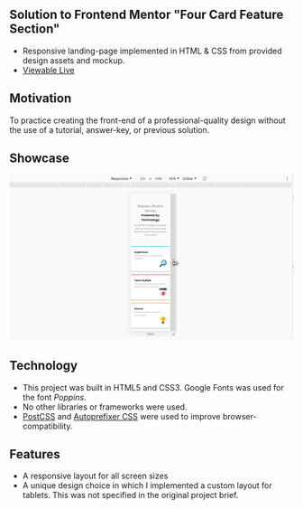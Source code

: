 ## Solution to Frontend Mentor "Four Card Feature Section"
- Responsive landing-page implemented in HTML & CSS from provided design assets and mockup.
- [Viewable Live](https://sleepy-boyd-2023be.netlify.app/)

## Motivation 
To practice creating the front-end of a professional-quality design without the use of a tutorial, answer-key, or previous solution. 

## Showcase 

![Website Showcase](img/showcase.gif)


## Technology
- This project was built in HTML5 and CSS3. Google Fonts was used for the font *Poppins*. 
- No other libraries or frameworks were used. 
- [PostCSS](https://madlittlemods.github.io/postcss-css-variables/playground/) and [Autoprefixer CSS](http://autoprefixer.github.io/) were used to improve browser-compatibility.

## Features
- A responsive layout for all screen sizes 
- A unique design choice in which I implemented a custom layout for tablets. This was not specified in the original project brief. 
